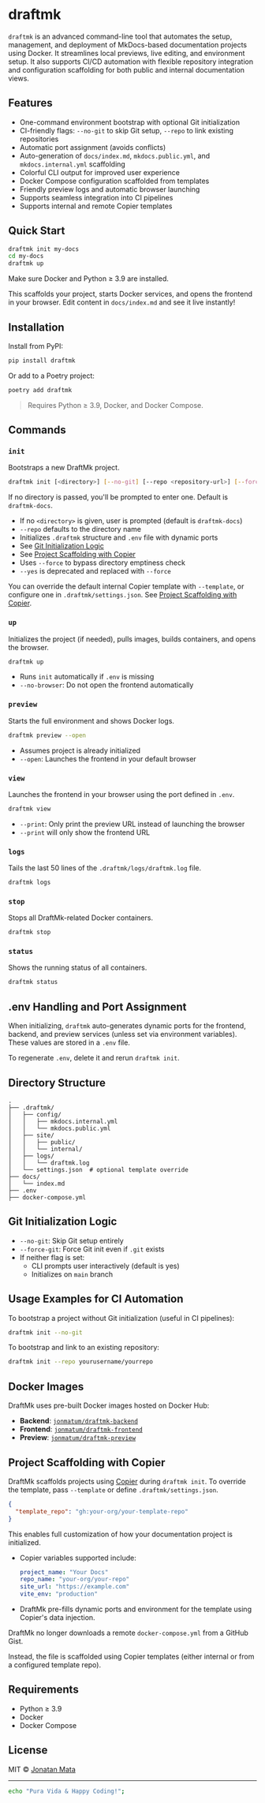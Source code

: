 # draftmk

`draftmk` is an advanced command-line tool that automates the setup, management, and deployment of MkDocs-based documentation projects using Docker. It streamlines local previews, live editing, and environment setup. It also supports CI/CD automation with flexible repository integration and configuration scaffolding for both public and internal documentation views.

## Features

- One-command environment bootstrap with optional Git initialization
- CI-friendly flags: `--no-git` to skip Git setup, `--repo` to link existing repositories
- Automatic port assignment (avoids conflicts)
- Auto-generation of `docs/index.md`, `mkdocs.public.yml`, and `mkdocs.internal.yml` scaffolding
- Colorful CLI output for improved user experience
- Docker Compose configuration scaffolded from templates
- Friendly preview logs and automatic browser launching
- Supports seamless integration into CI pipelines
- Supports internal and remote Copier templates

## Quick Start

```bash
draftmk init my-docs
cd my-docs
draftmk up
```

Make sure Docker and Python ≥ 3.9 are installed.

This scaffolds your project, starts Docker services, and opens the frontend in your browser. Edit content in `docs/index.md` and see it live instantly!

## Installation

Install from PyPI:

```bash
pip install draftmk
```

Or add to a Poetry project:

```bash
poetry add draftmk
```

> Requires Python ≥ 3.9, Docker, and Docker Compose.

## Commands

### `init`

Bootstraps a new DraftMk project.

```bash
draftmk init [<directory>] [--no-git] [--repo <repository-url>] [--force] [--force-git] [--template <path-or-url>]
```

If no directory is passed, you'll be prompted to enter one. Default is `draftmk-docs`.

- If no `<directory>` is given, user is prompted (default is `draftmk-docs`)
- `--repo` defaults to the directory name
- Initializes `.draftmk` structure and `.env` file with dynamic ports
- See [Git Initialization Logic](#git-initialization-logic)
- See [Project Scaffolding with Copier](#project-scaffolding-with-copier)
- Uses `--force` to bypass directory emptiness check
- `--yes` is deprecated and replaced with `--force`

You can override the default internal Copier template with `--template`, or configure one in `.draftmk/settings.json`.
See [Project Scaffolding with Copier](#project-scaffolding-with-copier).

### `up`

Initializes the project (if needed), pulls images, builds containers, and opens the browser.

```bash
draftmk up
```

- Runs `init` automatically if `.env` is missing
- `--no-browser`: Do not open the frontend automatically

### `preview`

Starts the full environment and shows Docker logs.

```bash
draftmk preview --open
```

- Assumes project is already initialized
- `--open`: Launches the frontend in your default browser

### `view`

Launches the frontend in your browser using the port defined in `.env`.

```bash
draftmk view
```

- `--print`: Only print the preview URL instead of launching the browser
- `--print` will only show the frontend URL

### `logs`

Tails the last 50 lines of the `.draftmk/logs/draftmk.log` file.

```bash
draftmk logs
```

### `stop`

Stops all DraftMk-related Docker containers.

```bash
draftmk stop
```

### `status`

Shows the running status of all containers.

```bash
draftmk status
```

## .env Handling and Port Assignment

When initializing, `draftmk` auto-generates dynamic ports for the frontend, backend, and preview services (unless set via environment variables). These values are stored in a `.env` file.

To regenerate `.env`, delete it and rerun `draftmk init`.

## Directory Structure

```
.
├── .draftmk/
│   ├── config/
│   │   ├── mkdocs.internal.yml
│   │   └── mkdocs.public.yml
│   ├── site/
│   │   ├── public/
│   │   └── internal/
│   ├── logs/
│   │   └── draftmk.log
│   └── settings.json  # optional template override
├── docs/
│   └── index.md
├── .env
├── docker-compose.yml
```

## Git Initialization Logic

- `--no-git`: Skip Git setup entirely
- `--force-git`: Force Git init even if `.git` exists
- If neither flag is set:
  - CLI prompts user interactively (default is yes)
  - Initializes on `main` branch

## Usage Examples for CI Automation

To bootstrap a project without Git initialization (useful in CI pipelines):

```bash
draftmk init --no-git
```

To bootstrap and link to an existing repository:

```bash
draftmk init --repo yourusername/yourrepo
```

## Docker Images

DraftMk uses pre-built Docker images hosted on Docker Hub:

- **Backend**: [`jonmatum/draftmk-backend`](https://hub.docker.com/r/jonmatum/draftmk-backend)
- **Frontend**: [`jonmatum/draftmk-frontend`](https://hub.docker.com/r/jonmatum/draftmk-frontend)
- **Preview**: [`jonmatum/draftmk-preview`](https://hub.docker.com/r/jonmatum/draftmk-preview)

## Project Scaffolding with Copier

DraftMk scaffolds projects using [Copier](https://copier.readthedocs.io/) during `draftmk init`. To override the template, pass `--template` or define `.draftmk/settings.json`.

```json
{
  "template_repo": "gh:your-org/your-template-repo"
}
```

This enables full customization of how your documentation project is initialized.

- Copier variables supported include:
  ```yaml
  project_name: "Your Docs"
  repo_name: "your-org/your-repo"
  site_url: "https://example.com"
  vite_env: "production"
  ```
- DraftMk pre-fills dynamic ports and environment for the template using Copier's data injection.

DraftMk no longer downloads a remote `docker-compose.yml` from a GitHub Gist.

Instead, the file is scaffolded using Copier templates (either internal or from a configured template repo).

## Requirements

- Python ≥ 3.9
- Docker
- Docker Compose

## License

MIT © [Jonatan Mata](https://jonmatum.dev)

---

```bash
echo "Pura Vida & Happy Coding!";
```
